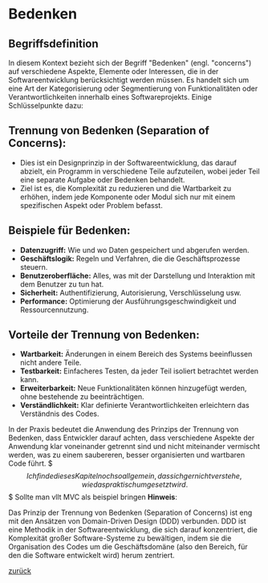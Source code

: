 # Bedenken

## Begriffsdefinition

In diesem Kontext bezieht sich der Begriff "Bedenken" (engl. "concerns") auf verschiedene Aspekte, Elemente oder
Interessen, die in der Softwareentwicklung berücksichtigt werden müssen. Es handelt sich um eine Art der Kategorisierung
oder Segmentierung von Funktionalitäten oder Verantwortlichkeiten innerhalb eines Softwareprojekts. Einige
Schlüsselpunkte dazu:
## Trennung von Bedenken (Separation of Concerns):
- Dies ist ein Designprinzip in der Softwareentwicklung, das darauf abzielt, ein Programm in verschiedene Teile
  aufzuteilen, wobei jeder Teil eine separate Aufgabe oder Bedenken behandelt.
- Ziel ist es, die Komplexität zu reduzieren und die Wartbarkeit zu erhöhen, indem jede Komponente oder Modul sich
  nur mit einem spezifischen Aspekt oder Problem befasst.
## Beispiele für Bedenken:
- **Datenzugriff:** Wie und wo Daten gespeichert und abgerufen werden.
- **Geschäftslogik:** Regeln und Verfahren, die die Geschäftsprozesse steuern.
- **Benutzeroberfläche:** Alles, was mit der Darstellung und Interaktion mit dem Benutzer zu tun hat.
- **Sicherheit:** Authentifizierung, Autorisierung, Verschlüsselung usw.
- **Performance:** Optimierung der Ausführungsgeschwindigkeit und Ressourcennutzung.

## Vorteile der Trennung von Bedenken:
- **Wartbarkeit:** Änderungen in einem Bereich des Systems beeinflussen nicht andere Teile.
- **Testbarkeit:** Einfacheres Testen, da jeder Teil isoliert betrachtet werden kann.
- **Erweiterbarkeit:** Neue Funktionalitäten können hinzugefügt werden, ohne bestehende zu beeinträchtigen.
- **Verständlichkeit:** Klar definierte Verantwortlichkeiten erleichtern das Verständnis des Codes.

In der Praxis bedeutet die Anwendung des Prinzips der Trennung von Bedenken, dass Entwickler darauf achten, dass
verschiedene Aspekte der Anwendung klar voneinander getrennt sind und nicht miteinander vermischt werden, was zu einem
saubereren, besser organisierten und wartbaren Code führt.
$$$ Ich finde dieses Kapitel noch so allgemein, dass ich ger nicht verstehe, wie das praktisch umgesetzt wird.
$$$ Sollte man vllt MVC als beispiel bringen
**Hinweis**:

Das Prinzip der Trennung von Bedenken (Separation of Concerns) ist eng mit den Ansätzen von Domain-Driven Design (DDD)
verbunden. DDD ist eine Methodik in der Softwareentwicklung, die sich darauf konzentriert, die Komplexität großer
Software-Systeme zu bewältigen, indem sie die Organisation des Codes um die Geschäftsdomäne (also den Bereich, für den
die Software entwickelt wird) herum zentriert.

[zurück](../Refactoring)
